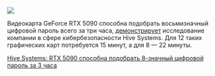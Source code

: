 <!--2025-05-12 11:35:10-->
<div class="yb">
  <div class="rss habr"><img src="https://habrastorage.org/webt/el/sj/d6/elsjd62iybzmahqsk_ndddwaofu.jpeg" /><p>Видеокарта GeForce RTX 5090 способна подобрать восьмизначный цифровой пароль всего за три часа, <a href="https://www.hivesystems.com/blog/are-your-passwords-in-the-green" rel="noopener noreferrer nofollow">демонстрирует</a> исследование компании в сфере кибербезопасности Hive Systems. Для 12 таких графических карт потребуется 15 минут, а для 8 — 22 минуты.</p> <a... <p class="titl"><a href="https://habr.com/ru/news/908616/?utm_source=habrahabr&utm_medium=rss&utm_campaign=908616">Hive Systems: RTX 5090 способна подобрать 8-значный цифровой пароль за 3 часа</a></p></div>
</div>
